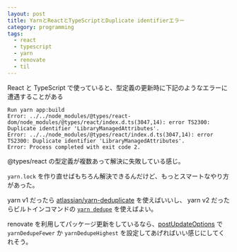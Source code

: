 ```yaml
---
layout: post
title: YarnとReactとTypeScriptとDuplicate identifierエラー
category: programming
tags:
  - react
  - typescript
  - yarn
  - renovate
  - til
---
```


React と TypeScript で使っていると、型定義の更新時に下記のようなエラーに遭遇することがある

```
Run yarn app:build
Error: ../../node_modules/@types/react-dom/node_modules/@types/react/index.d.ts(3047,14): error TS2300: Duplicate identifier 'LibraryManagedAttributes'.
Error: ../../node_modules/@types/react/index.d.ts(3047,14): error TS2300: Duplicate identifier 'LibraryManagedAttributes'.
Error: Process completed with exit code 2.
```

@types/react の型定義が複数あって解決に失敗している感じ。

`yarn.lock` を作り直せばもちろん解決できるんだけど、もっとスマートなやり方があった。

yarn v1 だったら [atlassian/yarn-deduplicate](https://github.com/atlassian/yarn-deduplicate) を使えばいいし、 yarn v2 だったらビルトインコマンドの [`yarn dedupe`](https://yarnpkg.com/cli/dedupe) を使えばよい。

renovate を利用してパッケージ更新をしているなら、[postUpdateOptions](https://docs.renovatebot.com/configuration-options/#postupdateoptions) で `yarnDedupeFewer` か `yarnDedupeHighest` を設定してあげればいい感じにしてくれそう。

